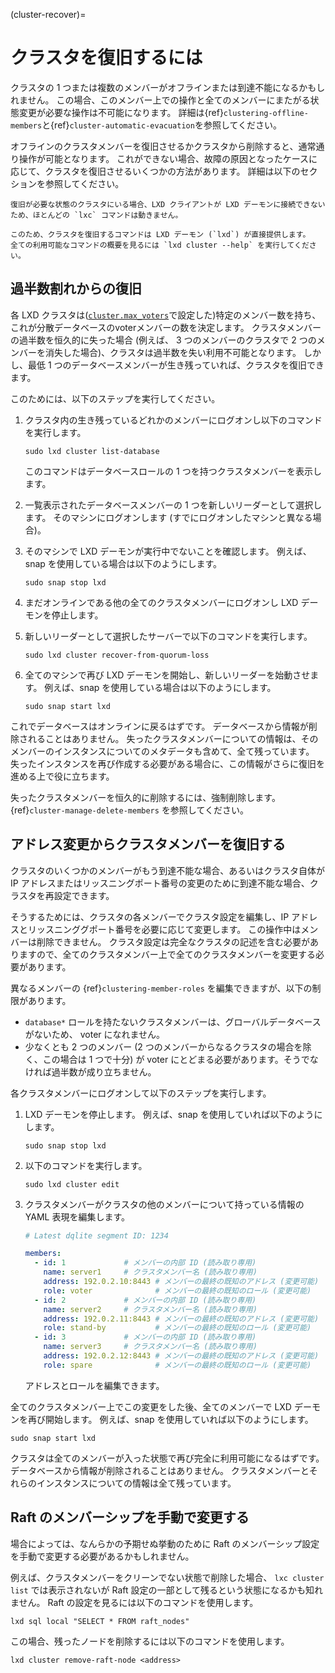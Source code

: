 (cluster-recover)=
# クラスタを復旧するには

クラスタの 1 つまたは複数のメンバーがオフラインまたは到達不能になるかもしれません。
この場合、このメンバー上での操作と全てのメンバーにまたがる状態変更が必要な操作は不可能になります。
詳細は{ref}`clustering-offline-members`と{ref}`cluster-automatic-evacuation`を参照してください。

オフラインのクラスタメンバーを復旧させるかクラスタから削除すると、通常通り操作が可能となります。
これができない場合、故障の原因となったケースに応じて、クラスタを復旧させるいくつかの方法があります。
詳細は以下のセクションを参照してください。

```{note}
復旧が必要な状態のクラスタにいる場合、LXD クライアントが LXD デーモンに接続できないため、ほとんどの `lxc` コマンドは動きません。

このため、クラスタを復旧するコマンドは LXD デーモン (`lxd`) が直接提供します。
全ての利用可能なコマンドの概要を見るには `lxd cluster --help` を実行してください。
```

## 過半数割れからの復旧

各 LXD クラスタは([`cluster.max_voters`](server-options-cluster)で設定した)特定のメンバー数を持ち、これが分散データベースのvoterメンバーの数を決定します。
クラスタメンバーの過半数を恒久的に失った場合 (例えば、 3 つのメンバーのクラスタで 2 つのメンバーを消失した場合)、クラスタは過半数を失い利用不可能となります。
しかし、最低 1 つのデータベースメンバーが生き残っていれば、クラスタを復旧できます。

このためには、以下のステップを実行してください。

1. クラスタ内の生き残っているどれかのメンバーにログオンし以下のコマンドを実行します。

       sudo lxd cluster list-database

   このコマンドはデータベースロールの 1 つを持つクラスタメンバーを表示します。
1. 一覧表示されたデータベースメンバーの 1 つを新しいリーダーとして選択します。
   そのマシンにログオンします (すでにログオンしたマシンと異なる場合)。
1. そのマシンで LXD デーモンが実行中でないことを確認します。
   例えば、snap を使用している場合は以下のようにします。

       sudo snap stop lxd

1. まだオンラインである他の全てのクラスタメンバーにログオンし LXD デーモンを停止します。
1. 新しいリーダーとして選択したサーバーで以下のコマンドを実行します。

       sudo lxd cluster recover-from-quorum-loss

1. 全てのマシンで再び LXD デーモンを開始し、新しいリーダーを始動させます。
   例えば、snap を使用している場合は以下のようにします。

       sudo snap start lxd

これでデータベースはオンラインに戻るはずです。
データベースから情報が削除されることはありません。
失ったクラスタメンバーについての情報は、そのメンバーのインスタンスについてのメタデータも含めて、全て残っています。
失ったインスタンスを再び作成する必要がある場合に、この情報がさらに復旧を進める上で役に立ちます。

失ったクラスタメンバーを恒久的に削除するには、強制削除します。
{ref}`cluster-manage-delete-members` を参照してください。

## アドレス変更からクラスタメンバーを復旧する

クラスタのいくつかのメンバーがもう到達不能な場合、あるいはクラスタ自体が IP アドレスまたはリッスニングポート番号の変更のために到達不能な場合、クラスタを再設定できます。

そうするためには、クラスタの各メンバーでクラスタ設定を編集し、IP アドレスとリッスニンググポート番号を必要に応じて変更します。
この操作中はメンバーは削除できません。
クラスタ設定は完全なクラスタの記述を含む必要がありますので、全てのクラスタメンバー上で全てのクラスタメンバーを変更する必要があります。

異なるメンバーの {ref}`clustering-member-roles` を編集できますが、以下の制限があります。

- `database*` ロールを持たないクラスタメンバーは、グローバルデータベースがないため、 voter になれません。
- 少なくとも 2 つのメンバー (2 つのメンバーからなるクラスタの場合を除く、この場合は 1 つで十分) が voter にとどまる必要があります。そうでなければ過半数が成り立ちません。

各クラスタメンバーにログオンして以下のステップを実行します。

1. LXD デーモンを停止します。
   例えば、snap を使用していれば以下のようにします。

       sudo snap stop lxd

1. 以下のコマンドを実行します。

       sudo lxd cluster edit

1. クラスタメンバーがクラスタの他のメンバーについて持っている情報の YAML 表現を編集します。

   ```yaml
   # Latest dqlite segment ID: 1234

   members:
     - id: 1             # メンバーの内部 ID (読み取り専用)
       name: server1     # クラスタメンバー名 (読み取り専用)
       address: 192.0.2.10:8443 # メンバーの最終の既知のアドレス (変更可能)
       role: voter              # メンバーの最終の既知のロール (変更可能)
     - id: 2             # メンバーの内部 ID (読み取り専用)
       name: server2     # クラスタメンバー名 (読み取り専用)
       address: 192.0.2.11:8443 # メンバーの最終の既知のアドレス (変更可能)
       role: stand-by           # メンバーの最終の既知のロール (変更可能)
     - id: 3             # メンバーの内部 ID (読み取り専用)
       name: server3     # クラスタメンバー名 (読み取り専用)
       address: 192.0.2.12:8443 # メンバーの最終の既知のアドレス (変更可能)
       role: spare              # メンバーの最終の既知のロール (変更可能)
   ```

   アドレスとロールを編集できます。

全てのクラスタメンバー上でこの変更をした後、全てのメンバーで LXD デーモンを再び開始します。
例えば、snap を使用していれば以下のようにします。

    sudo snap start lxd

クラスタは全てのメンバーが入った状態で再び完全に利用可能になるはずです。
データベースから情報が削除されることはありません。
クラスタメンバーとそれらのインスタンスについての情報は全て残っています。

## Raft のメンバーシップを手動で変更する

場合によっては、なんらかの予期せぬ挙動のために Raft のメンバーシップ設定を手動で変更する必要があるかもしれません。

例えば、クラスタメンバーをクリーンでない状態で削除した場合、 `lxc cluster list` では表示されないが Raft 設定の一部として残るという状態になるかも知れません。
Raft の設定を見るには以下のコマンドを使用します。

    lxd sql local "SELECT * FROM raft_nodes"

この場合、残ったノードを削除するには以下のコマンドを使用します。

    lxd cluster remove-raft-node <address>

